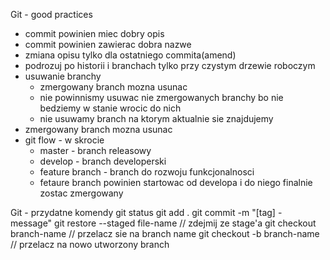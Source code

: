Git - good practices

* commit powinien miec dobry opis
* commit powinien zawierac dobra nazwe
* zmiana opisu tylko dla ostatniego commita(amend)
* podrozuj po historii i branchach tylko przy czystym drzewie roboczym
* usuwanie branchy
    * zmergowany branch mozna usunac
    * nie powinnismy usuwac nie zmergowanych branchy bo nie bedziemy w stanie wrocic do nich
    * nie usuwamy branch na ktorym aktualnie sie znajdujemy
* zmergowany branch mozna usunac
* git flow - w skrocie
    * master - branch releasowy
    * develop - branch developerski
    * feature branch - branch do rozwoju funkcjonalnosci
    * fetaure branch powinien startowac od developa i do niego finalnie zostac zmergowany


Git - przydatne komendy
git status
git add .
git commit -m "[tag] - message"
git restore --staged file-name // zdejmij ze stage'a
git checkout branch-name // przelacz sie na branch name
git checkout -b branch-name // przelacz na nowo utworzony branch
